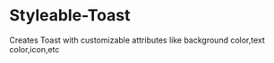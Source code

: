 # Styleable-Toast
Creates Toast with customizable attributes like background color,text color,icon,etc
